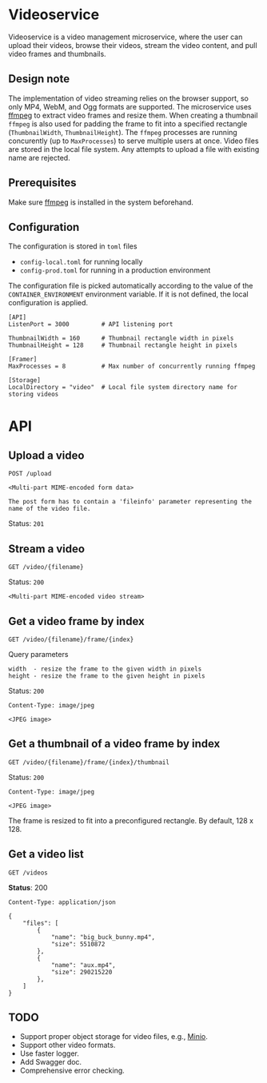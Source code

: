 # Videoservice

Videoservice is a video management microservice, where the user can upload their videos, browse their videos, stream the video content, and pull video frames and thumbnails.

## Design note
The implementation of video streaming relies on the browser support, so only MP4, WebM, and Ogg formats are supported. The microservice uses [ffmpeg](https://ffmpeg.org/) to extract video frames and resize them. When creating a thumbnail `ffmpeg` is also used for padding the frame to fit into a specified rectangle (`ThumbnailWidth`, `ThumbnailHeight`). The `ffmpeg` processes are running concurently (up to `MaxProcesses`) to serve multiple users at once. Video files are stored in the local file system. Any attempts to upload a file with existing name are rejected.

## Prerequisites
Make sure [ffmpeg](https://ffmpeg.org/) is installed in the system beforehand.

## Configuration
The configuration is stored in `toml` files
* `config-local.toml` for running locally
* `config-prod.toml` for running in a production environment

The configuration file is picked automatically according to the value of the `CONTAINER_ENVIRONMENT` environment variable. If it is not defined, the local configuration is applied.
```
[API]
ListenPort = 3000         # API listening port

ThumbnailWidth = 160      # Thumbnail rectangle width in pixels
ThumbnailHeight = 128     # Thumbnail rectangle height in pixels

[Framer]
MaxProcesses = 8          # Max number of concurrently running ffmpeg

[Storage]
LocalDirectory = "video"  # Local file system directory name for storing videos
```

# API

## Upload a video
```
POST /upload

<Multi-part MIME-encoded form data>

The post form has to contain a 'fileinfo' parameter representing the name of the video file.
```
Status: `201`

## Stream a video
```
GET /video/{filename}
```
Status: `200`
```
<Multi-part MIME-encoded video stream>
```

## Get a video frame by index
```
GET /video/{filename}/frame/{index}
```
Query parameters
```
width  - resize the frame to the given width in pixels
height - resize the frame to the given height in pixels
```
Status: `200`
```
Content-Type: image/jpeg

<JPEG image>
```

## Get a thumbnail of a video frame by index
```
GET /video/{filename}/frame/{index}/thumbnail
```
Status: `200`
```
Content-Type: image/jpeg

<JPEG image>
```
The frame is resized to fit into a preconfigured rectangle. By default, 128 x 128.

## Get a video list
```
GET /videos
```
**Status**: 200
```
Content-Type: application/json

{
    "files": [
        {
            "name": "big_buck_bunny.mp4",
            "size": 5510872
        },
        {
            "name": "aux.mp4",
            "size": 290215220
        },
    ]
}
```

## TODO
* Support proper object storage for video files, e.g., [Minio](https://github.com/minio/minio).
* Support other video formats.
* Use faster logger.
* Add Swagger doc.
* Comprehensive error checking.
